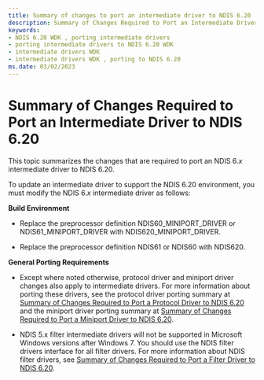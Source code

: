 ```yaml
---
title: Summary of changes to port an intermediate driver to NDIS 6.20
description: Summary of Changes Required to Port an Intermediate Driver to NDIS 6.20
keywords:
- NDIS 6.20 WDK , porting intermediate drivers
- porting intermediate drivers to NDIS 6.20 WDK
- intermediate drivers WDK
- intermediate drivers WDK , porting to NDIS 6.20
ms.date: 03/02/2023
---
```


# Summary of Changes Required to Port an Intermediate Driver to NDIS 6.20





This topic summarizes the changes that are required to port an NDIS 6.*x* intermediate driver to NDIS 6.20.

To update an intermediate driver to support the NDIS 6.20 environment, you must modify the NDIS 6.*x* intermediate driver as follows:

<a href="" id="build-environment-------"></a>**Build Environment**   
-   Replace the preprocessor definition NDIS60\_MINIPORT\_DRIVER or NDIS61\_MINIPORT\_DRIVER with NDIS620\_MINIPORT\_DRIVER.

-   Replace the preprocessor definition NDIS61 or NDIS60 with NDIS620.

<a href="" id="general-porting-requirements-------"></a>**General Porting Requirements**   
-   Except where noted otherwise, protocol driver and miniport driver changes also apply to intermediate drivers. For more information about porting these drivers, see the protocol driver porting summary at [Summary of Changes Required to Port a Protocol Driver to NDIS 6.20](summary-of-changes-required-to-port-a-protocol-driver-to-ndis-6-20.md) and the miniport driver porting summary at [Summary of Changes Required to Port a Miniport Driver to NDIS 6.20](summary-of-changes-required-to-port-a-miniport-driver-to-ndis-6-20.md).

-   NDIS 5.x filter intermediate drivers will not be supported in Microsoft Windows versions after Windows 7. You should use the NDIS filter drivers interface for all filter drivers. For more information about NDIS filter drivers, see [Summary of Changes Required to Port a Filter Driver to NDIS 6.20](summary-of-changes-required-to-port-a-filter-driver-to-ndis-6-20.md).

 

 





